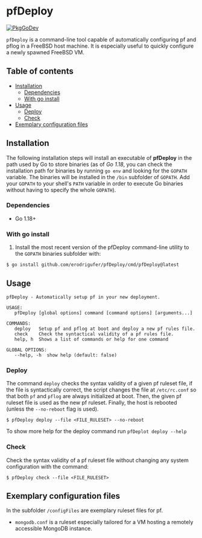 # pfDeploy
[![PkgGoDev](https://pkg.go.dev/mod/github.com/erodrigufer/pfDeploy/cmd/pfDeploy)](https://pkg.go.dev/github.com/erodrigufer/pfDeploy/cmd/pfDeploy)

`pfDeploy` is a command-line tool capable of automatically configuring pf and pflog in a FreeBSD host machine. It is especially useful to quickly configure a newly spawned FreeBSD VM.

## Table of contents

<!-- vim-markdown-toc GFM -->

* [Installation](#installation)
	- [Dependencies](#dependencies)
	- [With go install](#with-go-install)
* [Usage](#usage)
	- [Deploy](#deploy)
	- [Check](#check)
* [Exemplary configuration files](#exemplary-configuration-files)

<!-- vim-markdown-toc -->

## Installation
The following installation steps will install an executable of **pfDeploy** in the path used by Go to store binaries (as of _Go 1.18_, you can check the installation path for binaries by running `go env` and looking for the `GOPATH` variable. The binaries will be installed in the `/bin` subfolder of `GOPATH`. Add your `GOPATH` to your shell's `PATH` variable in order to execute Go binaries without having to specify the whole `GOPATH`).

### Dependencies
* Go 1.18+

### With go install
1. Install the most recent version of the pfDeploy command-line utility to the `GOPATH` binaries subfolder with: 

```
$ go install github.com/erodrigufer/pfDeploy/cmd/pfDeploy@latest
```

## Usage
```
pfDeploy - Automatically setup pf in your new deployment.

USAGE:
   pfDeploy [global options] command [command options] [arguments...]

COMMANDS:
   deploy   Setup pf and pflog at boot and deploy a new pf rules file.
   check    Check the syntactical validity of a pf rules file.
   help, h  Shows a list of commands or help for one command

GLOBAL OPTIONS:
   --help, -h  show help (default: false)
```

### Deploy
The command `deploy` checks the syntax validity of a given pf ruleset file, if the file is syntactically correct, the script changes the file at `/etc/rc.conf` so that both `pf` and `pflog` are always initialized at boot. Then, the given pf ruleset file is used as the new pf ruleset. Finally, the host is rebooted (unless the `--no-reboot` flag is used).

```
$ pfDeploy deploy --file <FILE_RULESET> --no-reboot
```

To show more help for the deploy command run `pfDeplot deploy --help`

### Check
Check the syntax validity of a pf ruleset file without changing any system configuration with the command: 

```
$ pfDeploy check --file <FILE_RULESET>
```

## Exemplary configuration files
In the subfolder `/configFiles` are exemplary ruleset files for pf.

* `mongodb.conf` is a ruleset especially tailored for a VM hosting a remotely accessible MongoDB instance.
